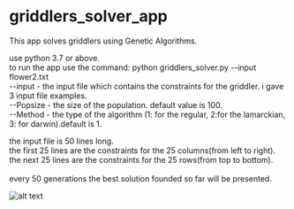 # griddlers_solver_app
This app solves griddlers using Genetic Algorithms.

use python 3.7 or above.
</br>
to run the app use the command: python griddlers_solver.py --input flower2.txt
</br>
--input - the input file which contains the constraints for the griddler. i gave 3 input file examples.
</br>
--Popsize - the size of the population. default value is 100.
</br>
--Method - the type of the algorithm (1: for the regular, 2:for the lamarckian, 3: for darwin).default is 1.
</br>

the input file is 50 lines long.
</br>
the first 25 lines are the constraints for the 25 columns(from left to right).
</br>
the next 25 lines are the constraints for the 25 rows(from top to bottom).
</br>
</br>
every 50 generations the best solution founded so far will be presented.


![alt text](https://github.com/[username]/[reponame]/blob/[branch]/image.jpg?raw=true)
